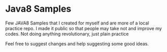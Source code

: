 # Java8 Samples

Few JAVA8 Samples that I created for myself and are more of a local practice repo. I made it public so that people may take not and improve my codes. Not doing anything revolutionary, just plain practice

 
Feel free to suggest changes and help suggesting some good ideas. 